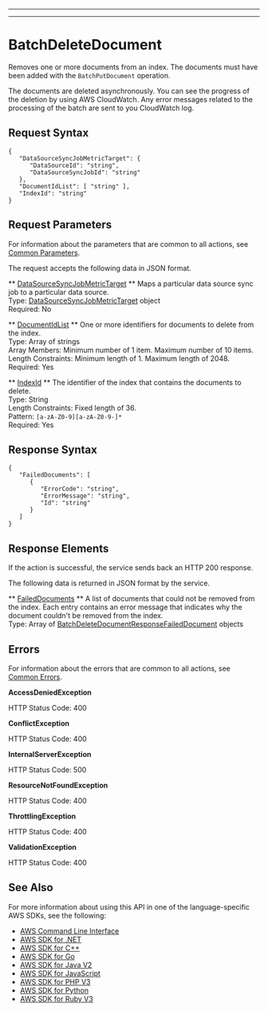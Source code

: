 --------

--------

# BatchDeleteDocument<a name="API_BatchDeleteDocument"></a>

Removes one or more documents from an index\. The documents must have been added with the `BatchPutDocument` operation\.

The documents are deleted asynchronously\. You can see the progress of the deletion by using AWS CloudWatch\. Any error messages related to the processing of the batch are sent to you CloudWatch log\.

## Request Syntax<a name="API_BatchDeleteDocument_RequestSyntax"></a>

```
{
   "DataSourceSyncJobMetricTarget": { 
      "DataSourceId": "string",
      "DataSourceSyncJobId": "string"
   },
   "DocumentIdList": [ "string" ],
   "IndexId": "string"
}
```

## Request Parameters<a name="API_BatchDeleteDocument_RequestParameters"></a>

For information about the parameters that are common to all actions, see [Common Parameters](CommonParameters.md)\.

The request accepts the following data in JSON format\.

 ** [DataSourceSyncJobMetricTarget](#API_BatchDeleteDocument_RequestSyntax) **   <a name="Kendra-BatchDeleteDocument-request-DataSourceSyncJobMetricTarget"></a>
Maps a particular data source sync job to a particular data source\.  
Type: [DataSourceSyncJobMetricTarget](API_DataSourceSyncJobMetricTarget.md) object  
Required: No

 ** [DocumentIdList](#API_BatchDeleteDocument_RequestSyntax) **   <a name="Kendra-BatchDeleteDocument-request-DocumentIdList"></a>
One or more identifiers for documents to delete from the index\.  
Type: Array of strings  
Array Members: Minimum number of 1 item\. Maximum number of 10 items\.  
Length Constraints: Minimum length of 1\. Maximum length of 2048\.  
Required: Yes

 ** [IndexId](#API_BatchDeleteDocument_RequestSyntax) **   <a name="Kendra-BatchDeleteDocument-request-IndexId"></a>
The identifier of the index that contains the documents to delete\.  
Type: String  
Length Constraints: Fixed length of 36\.  
Pattern: `[a-zA-Z0-9][a-zA-Z0-9-]*`   
Required: Yes

## Response Syntax<a name="API_BatchDeleteDocument_ResponseSyntax"></a>

```
{
   "FailedDocuments": [ 
      { 
         "ErrorCode": "string",
         "ErrorMessage": "string",
         "Id": "string"
      }
   ]
}
```

## Response Elements<a name="API_BatchDeleteDocument_ResponseElements"></a>

If the action is successful, the service sends back an HTTP 200 response\.

The following data is returned in JSON format by the service\.

 ** [FailedDocuments](#API_BatchDeleteDocument_ResponseSyntax) **   <a name="Kendra-BatchDeleteDocument-response-FailedDocuments"></a>
A list of documents that could not be removed from the index\. Each entry contains an error message that indicates why the document couldn't be removed from the index\.  
Type: Array of [BatchDeleteDocumentResponseFailedDocument](API_BatchDeleteDocumentResponseFailedDocument.md) objects

## Errors<a name="API_BatchDeleteDocument_Errors"></a>

For information about the errors that are common to all actions, see [Common Errors](CommonErrors.md)\.

 **AccessDeniedException**   
  
HTTP Status Code: 400

 **ConflictException**   
  
HTTP Status Code: 400

 **InternalServerException**   
  
HTTP Status Code: 500

 **ResourceNotFoundException**   
  
HTTP Status Code: 400

 **ThrottlingException**   
  
HTTP Status Code: 400

 **ValidationException**   
  
HTTP Status Code: 400

## See Also<a name="API_BatchDeleteDocument_SeeAlso"></a>

For more information about using this API in one of the language\-specific AWS SDKs, see the following:
+  [AWS Command Line Interface](https://docs.aws.amazon.com/goto/aws-cli/kendra-2019-02-03/BatchDeleteDocument) 
+  [AWS SDK for \.NET](https://docs.aws.amazon.com/goto/DotNetSDKV3/kendra-2019-02-03/BatchDeleteDocument) 
+  [AWS SDK for C\+\+](https://docs.aws.amazon.com/goto/SdkForCpp/kendra-2019-02-03/BatchDeleteDocument) 
+  [AWS SDK for Go](https://docs.aws.amazon.com/goto/SdkForGoV1/kendra-2019-02-03/BatchDeleteDocument) 
+  [AWS SDK for Java V2](https://docs.aws.amazon.com/goto/SdkForJavaV2/kendra-2019-02-03/BatchDeleteDocument) 
+  [AWS SDK for JavaScript](https://docs.aws.amazon.com/goto/AWSJavaScriptSDK/kendra-2019-02-03/BatchDeleteDocument) 
+  [AWS SDK for PHP V3](https://docs.aws.amazon.com/goto/SdkForPHPV3/kendra-2019-02-03/BatchDeleteDocument) 
+  [AWS SDK for Python](https://docs.aws.amazon.com/goto/boto3/kendra-2019-02-03/BatchDeleteDocument) 
+  [AWS SDK for Ruby V3](https://docs.aws.amazon.com/goto/SdkForRubyV3/kendra-2019-02-03/BatchDeleteDocument) 